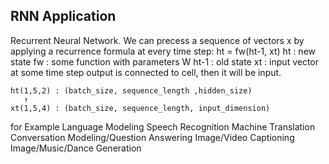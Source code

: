 ## RNN Application

Recurrent Neural Network.
    We can precess a sequence of vectors x by applying a recurrence</n>
    formula at every time step:</n>
    ht = fw(ht-1, xt)</n>
    ht : new state</n>
    fw : some function with parameters W</n>
    ht-1 : old state</n>
    xt : input vector at some time step</n>
    output is connected to cell, then it will be input.</n>

    ht(1,5,2) : (batch_size, sequence_length ,hidden_size)
       ↑
    xt(1,5,4) : (batch_size, sequence_length, input_dimension)

for Example</n>
    Language Modeling</n>
    Speech Recognition</n>
    Machine Translation</n>
    Conversation Modeling/Question Answering</n>
    Image/Video Captioning</n>
    Image/Music/Dance Generation</n>

